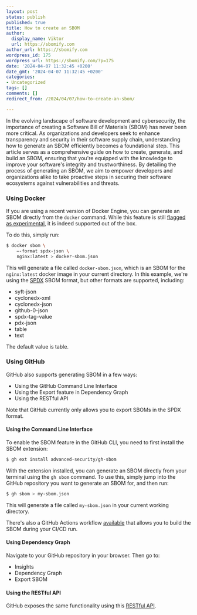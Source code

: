 ```yaml
---
layout: post
status: publish
published: true
title: How to create an SBOM
author:
  display_name: Viktor
  url: https://sbomify.com
author_url: https://sbomify.com
wordpress_id: 175
wordpress_url: https://sbomify.com/?p=175
date: '2024-04-07 11:32:45 +0200'
date_gmt: '2024-04-07 11:32:45 +0200'
categories:
- Uncategorized
tags: []
comments: []
redirect_from: /2024/04/07/how-to-create-an-sbom/

---
```


In the evolving landscape of software development and cybersecurity, the importance of creating a Software Bill of Materials (SBOM) has never been more critical. As organizations and developers seek to enhance transparency and security in their software supply chain, understanding how to generate an SBOM efficiently becomes a foundational step. This article serves as a comprehensive guide on how to create, generate, and build an SBOM, ensuring that you're equipped with the knowledge to improve your software's integrity and trustworthiness. By detailing the process of generating an SBOM, we aim to empower developers and organizations alike to take proactive steps in securing their software ecosystems against vulnerabilities and threats.

### Using Docker

If you are using a recent version of Docker Engine, you can generate an SBOM directly from the `docker` command. While this feature is still [flagged as experimental](https://docs.docker.com/engine/sbom/), it is indeed supported out of the box.

To do this, simply run:

```bash
$ docker sbom \
    –-format spdx-json \
    nginx:latest > docker-sbom.json
```

This will generate a file called `docker-sbom.json`, which is an SBOM for the `nginx:latest` docker image in your current directory. In this example, we're using the [SPDX](https://spdx.dev) SBOM format, but other formats are supported, including:

- syft-json
- cyclonedx-xml
- cyclonedx-json
- github-0-json
- spdx-tag-value
- pdx-json
- table
- text

The default value is table.

### Using GitHub

GitHub also supports generating SBOM in a few ways:

- Using the GitHub Command Line Interface
- Using the Export feature in Dependency Graph
- Using the RESTful API

Note that GitHub currently only allows you to export SBOMs in the SPDX format.

#### Using the Command Line Interface

To enable the SBOM feature in the GitHub CLI, you need to first install the SBOM extension:

```bash
$ gh ext install advanced-security/gh-sbom
```

With the extension installed, you can generate an SBOM directly from your terminal using the `gh sbom` command. To use this, simply jump into the GitHub repository you want to generate an SBOM for, and then run:

```bash
$ gh sbom > my-sbom.json
```

This will generate a file called `my-sbom.json` in your current working directory.

There's also a GitHub Actions workflow [available](https://github.com/marketplace/actions/sbom-generator-action) that allows you to build the SBOM during your CI/CD run.

#### Using Dependency Graph

Navigate to your GitHub repository in your browser. Then go to:

- Insights
- Dependency Graph
- Export SBOM

#### Using the RESTful API

GitHub exposes the same functionality using this [RESTful API](https://docs.github.com/en/rest/dependency-graph/sboms?apiVersion=2022-11-28).
